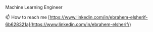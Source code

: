 Machine Learning Engineer

📫 How to reach me [https://www.linkedin.com/in/ebrahem-elsherif-6b628321a](https://www.linkedin.com/in/ebrahem-elsherif/)

<!---
EbrahemHesham/EbrahemHesham is a ✨ special ✨ repository because its `README.md` (this file) appears on your GitHub profile.
You can click the Preview link to take a look at your changes.
--->
